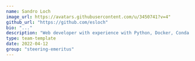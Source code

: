```yaml
---
name: Sandro Loch
image_url: https://avatars.githubusercontent.com/u/3450741?v=4"
github_url: "https://github.com/esloch"
bio: "..."
description: "Web developer with experience with Python, Docker, Conda and Django;     Also, he have contributed to opensource projects."
type: team-template
date: 2022-04-12
group: "steering-emeritus"
---
```

